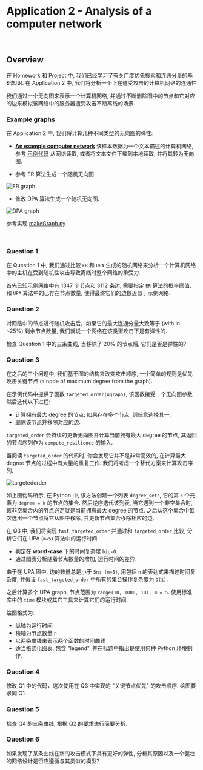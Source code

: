 # Application 2 - Analysis of a computer network

<br>

## Overview

在 Homework 和 Project 中, 我们已经学习了有关广度优先搜索和连通分量的基础知识.
在 Application 2 中, 我们将分析一个正在遭受攻击的计算机网络的连通性

我们通过一个无向图来表示一个计算机网络,
并通过不断删除图中的节点和它对应的边来模拟该网络中的服务器遭受攻击不断离线的场景.

### Example graphs

在 Application 2 中, 我们将计算几种不同类型的无向图的弹性:

- __[An example computer network](http://storage.googleapis.com/codeskulptor-alg/alg_rf7.txt)__
该样本数据为一个文本描述的计算机网络, 参考 [示例代码](http://www.codeskulptor.org/#alg_application2_provided.py) 从网络读取,
或者将文本文件下载到本地读取, 并将其转为无向图.

- 参考 ER 算法生成一个随机无向图.

![ER graph](https://github.com/HexTeto/algorithmic-thinking/blob/master/ref/ER-algorithm.jpg)

- 修改 DPA 算法生成一个随机无向图.

![DPA graph](https://github.com/HexTeto/algorithmic-thinking/blob/master/ref/DPA.jpg)


参考实现 [makeGraph.py](https://github.com/HexTeto/algorithmic-thinking/blob/master/src/makeGraph.py)

<br>

### Question 1

在 Question 1 中, 我们通过比较 `ER` 和 `UPA` 生成的随机网络来分析一个计算机网络中的主机在受到随机性攻击导致离线时整个网络的承受力.

首先已知示例网络中有 1347 个节点和 3112 条边,
需要指定 `ER` 算法的概率阈值, 和 `UPA` 算法中的已存在节点数量, 使得最终它们的边数近似于示例网络.

### Question 2

对网络中的节点进行随机攻击后，如果它的最大连通分量大致等于 (with in ~25%) 剩余节点数量,
我们就说一个网络在该类型攻击下是有弹性的.

检查 Question 1 中的三条曲线, 当移除了 20% 的节点后, 它们是否是弹性的?

### Question 3

在之后的三个问题中, 我们基于图的结构来改变攻击顺序, 一个简单的规则是优先攻击关键节点 (a node of maximum degree from the graph).

在示例代码中提供了函数 `targeted_order(ugraph)`, 该函数接受一个无向图参数然后迭代以下过程:

- 计算拥有最大 degree 的节点; 如果存在多个节点, 则任意选择其一.
- 删除该节点并移除对应的边.

`targeted_order` 会持续的更新无向图并计算当前拥有最大 degree 的节点, 其返回的节点序列作为 `compute_resilience` 的输入.

当阅读 `targeted_order` 的代码时, 你会发现它并不是非常高效的, 在计算最大 degree 节点的过程中有大量的重复工作.
我们将考虑一个替代方案来计算攻击序列.

![targetedorder](https://github.com/HexTeto/algorithmic-thinking/blob/master/ref/alg_fast_targeted.png)

如上图伪码所示, 在 Python 中, 该方法创建一个列表 `degree_sets`, 它的第 `k` 个元素为 `degree = k` 的节点的集合.
然后逆序迭代该列表, 当它遇到一个非空集合时, 该非空集合内的节点必定就是当前拥有最大 degree 的节点.
之后从这个集合中每次选出一个节点将它从图中移除, 并更新节点集合移除相应的边.

在 Q3 中, 我们将实现 `fast_targeted_order` 并通过和 `targeted_order` 比较, 分析它们在 UPA (`m=5`) 算法中的运行时间:

- 判定在 __worst-case__ 下的时间复杂度 `big-O`.
- 通过图表分析随着节点数量的增加, 运行时间的差异.

由于在 UPA 图中, 边的数量总是小于 `5n; (m=5)`, 用包括 `n` 的表达式来描述时间复杂度,
并假设 `fast_targeted_order` 中所有的集合操作复杂度为 `O(1)`.

之后计算多个 UPA graph, 节点范围为 `range(10, 1000, 10); m = 5`.
使用标准库中的 `time` 模块或其它工具来计算它们的运行时间.

绘图格式为:

- 纵轴为运行时间
- 横轴为节点数量 `n`
- 以两条曲线来表示两个函数的时间曲线
- 适当格式化图表, 包含 "legend", 并在标题中指出是使用何种 Python 环境制作.

### Question 4

修改 Q1 中的代码，这次使用在 Q3 中实现的 "关键节点优先" 的攻击顺序.
绘图要求同 Q1.

### Question 5

检查 Q4 的三条曲线, 根据 Q2 的要求进行简要分析.

### Question 6

如果发现了某条曲线在新的攻击模式下具有更好的弹性,
分析其原因以及一个健壮的网络设计是否应遵循与其类似的模型?
